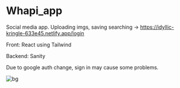 # Whapi_app 
Social media app. Uploading imgs, saving searching -> https://idyllic-kringle-633e45.netlify.app/login 

Front: React using Tailwind

Backend: Sanity

Due to google auth change, sign in may cause some problems.



![bg](https://user-images.githubusercontent.com/58622429/229304258-c88a6d90-3c43-4f6a-8521-6c7ef5d9659b.png)
